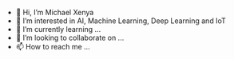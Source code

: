 - 👋 Hi, I’m Michael Xenya
- 👀 I’m interested in AI, Machine Learning, Deep Learning and IoT
- 🌱 I’m currently learning ...
- 💞️ I’m looking to collaborate on ...
- 📫 How to reach me ...

<!---
michaelxenya/michaelxenya is a ✨ special ✨ repository because its `README.md` (this file) appears on your GitHub profile.
You can click the Preview link to take a look at your changes.
--->
